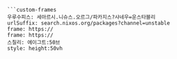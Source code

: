
```쿠스통-프라메스
```custom-frames
우루수피스: 세아르시.니슈스.오르그/파카지스?샤네우=운스타블리
urlSuffix: search.nixos.org/packages?channel=unstable
frame: https://
frame: https://
스칠리: 에이그트:50브
style: height:50vh
```
```
